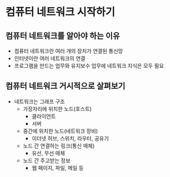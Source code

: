 # 컴퓨터 네트워크 시작하기
## 컴퓨터 네트워크를 알아야 하는 이유
- 컴퓨터 네트워크란 여러 개의 장치가 연결된 통신망  
- 인터넷이란 여러 네트워크의 연결
- 프로그램을 만드는 업무와 유지보수 업무에 네트워크 지식은 모두 필요
## 컴퓨터 네트워크 거시적으로 살펴보기
- 네트워크는 그래프 구조
    - 가장자리에 위치한 노드(호스트)
        - 클라이언트
        - 서버
    - 중간에 위치한 노드(네트워크 장비)
        - 이더넷 허브, 스위치, 라우터, 공유기
    - 노드 간 연결하는 링크(통신 매체)
        - 유선, 무선 매체
    - 노드 간 주고받는 정보
        - 웹 페이지, 파일, 메일 등